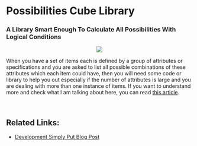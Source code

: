 # Possibilities Cube Library
### A Library Smart Enough To Calculate All Possibilities With Logical Conditions

<p align="center">
  <img src="https://2.bp.blogspot.com/-BcZ7V1bcQCA/UgKS7e89GhI/AAAAAAAAAok/b1NoebPf7qE/s1600/pic04.png">
</p>

When you have a set of items each is defined by a group of attributes or specifications and you are asked to list all possible combinations of these attributes which each item could have, then you will need some code or library to help you out especially if the number of attributes is large and you are dealing with more than one instance of items. If you want to understand more and check what I am talking about here, you can read [this article](http://developmentsimplyput.blogspot.com.eg/2013/08/possibilities-cube-library-library.html).

<br/>

## Related Links:
* [Development Simply Put Blog Post](http://developmentsimplyput.blogspot.com.eg/2013/08/possibilities-cube-library-library.html)

